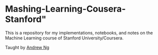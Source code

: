 # Mashing-Learning-Cousera-Stanford"

This is a repository for my implementations, notebooks, and notes on the Machine Learning course of Stanford University/Coursera.

Taught by [Andrew Ng](http://www.andrewng.org/)